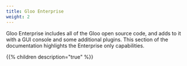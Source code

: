 ```yaml
---
title: Gloo Enterprise
weight: 2
---
```


Gloo Enterprise includes all of the Gloo open source code, and adds to it with a GUI console and some additional plugins.
This section of the documentation highlights the Enterprise only capabilities.

{{% children description="true" %}} 
